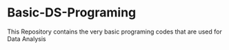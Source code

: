 # Basic-DS-Programing
This Repository contains the very basic programing codes that are used for Data Analysis
